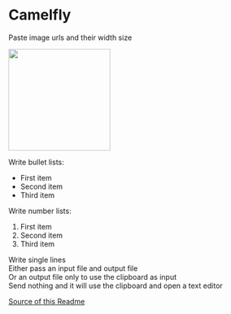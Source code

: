 # Camelfly  

Paste image urls and their width size  

<img src="https://i.imgur.com/qpTh2P5.jpg" width="200">

Write bullet lists: 
* First item
* Second item
* Third item

Write number lists: 
1. First item
1. Second item
1. Third item

Write single lines  
Either pass an input file and output file  
Or an output file only to use the clipboard as input  
Send nothing and it will use the clipboard and open a text editor  

[Source of this Readme](https://github.com/madprops/camelfly/blob/main/readme.cf)